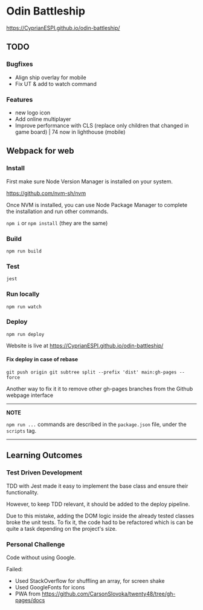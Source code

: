 # Odin Battleship

https://CyprianESPI.github.io/odin-battleship/

## TODO

### Bugfixes

- Align ship overlay for mobile
- Fix UT & add to watch command

### Features

- new logo icon
- Add online multiplayer
- Improve performance with CLS (replace only children that changed in game board) | 74 now in lighthouse (mobile)

## Webpack for web

### Install

First make sure Node Version Manager is installed on your system.

https://github.com/nvm-sh/nvm

Once NVM is installed, you can use Node Package Manager to complete the installation and run other commands.

`npm i` or `npm install` (they are the same)

### Build

`npm run build`

### Test

`jest`

### Run locally

`npm run watch`

### Deploy

`npm run deploy`

Website is live at https://CyprianESPI.github.io/odin-battleship/

#### Fix deploy in case of rebase

`git push origin git subtree split --prefix 'dist' main:gh-pages --force`

Another way to fix it it to remove other gh-pages branches from the Github webpage interface

---

**NOTE**

`npm run ...` commands are described in the `package.json` file, under the `scripts` tag.

---

## Learning Outcomes

### Test Driven Development

TDD with Jest made it easy to implement the base class and ensure their functionality.

However, to keep TDD relevant, it should be added to the deploy pipeline.

Due to this mistake, adding the DOM logic inside the already tested classes broke the unit tests. To fix it, the code had to be refactored which is can be quite a task depending on the project's size.

### Personal Challenge

Code without using Google.

Failed:

- Used StackOverflow for shuffling an array, for screen shake
- Used GoogleFonts for icons
- PWA from https://github.com/CarsonSlovoka/twenty48/tree/gh-pages/docs